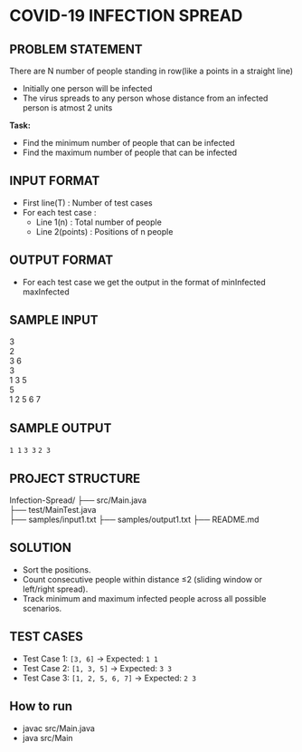 # COVID-19 INFECTION SPREAD

## PROBLEM STATEMENT
There are N number of people standing in row(like a points in a straight line)
- Initially one person will be infected
- The virus spreads to any person whose distance from an infected person is atmost 2 units
  
**Task:**
- Find the minimum number of people that can be infected 
- Find the maximum number of people that can be infected

## INPUT FORMAT
- First line(T) : Number of test cases
- For each test case :
  - Line 1(n) : Total number of people
  - Line 2(points) : Positions of n people

## OUTPUT FORMAT 
- For each test case we get the output in the format of
    minInfected maxInfected

## SAMPLE INPUT
 3            
 2           
 3 6         
 3           
 1 3 5       
 5           
 1 2 5 6 7   

## SAMPLE OUTPUT
 `1 1`
 `3 3`
 `2 3`         

## PROJECT STRUCTURE
 Infection-Spread/
├── src/Main.java           
├── test/MainTest.java      
├── samples/input1.txt
├── samples/output1.txt
├── README.md              
              
## SOLUTION
- Sort the positions.
- Count consecutive people within distance ≤2 (sliding window or left/right spread).
- Track minimum and maximum infected people across all possible scenarios.

## TEST CASES
- Test Case 1: `[3, 6]` → Expected: `1 1`  
- Test Case 2: `[1, 3, 5]` → Expected: `3 3`  
- Test Case 3: `[1, 2, 5, 6, 7]` → Expected: `2 3`

## How to run
- javac src/Main.java
- java src/Main
